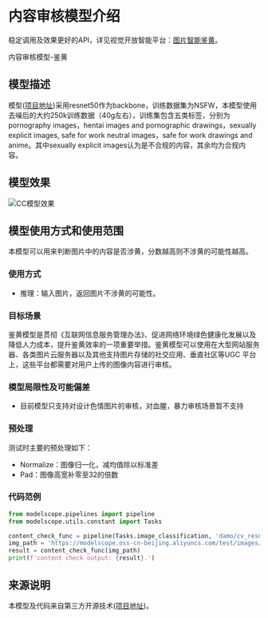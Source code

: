 
# 内容审核模型介绍
稳定调用及效果更好的API，详见视觉开放智能平台：[图片智能鉴黄](https://vision.aliyun.com/experience/detail?tagName=imageaudit&children=IdentifyPorn&spm=a2cio.27993362)。

内容审核模型-鉴黄

## 模型描述
模型([项目地址](https://github.com/emiliantolo/pytorch_nsfw_model))采用resnet50作为backbone，训练数据集为NSFW，本模型使用去噪后的大约250k训练数据（40g左右），训练集包含五类标签，分别为pornography images，hentai images and pornographic drawings，sexually explicit images, safe for work neutral images，safe for work drawings and anime。其中sexually explicit images认为是不合规的内容，其余均为合规内容。

## 模型效果
![CC模型效果](result.png)

## 模型使用方式和使用范围
本模型可以用来判断图片中的内容是否涉黄，分数越高则不涉黄的可能性越高。

### 使用方式
- 推理：输入图片，返回图片不涉黄的可能性。

### 目标场景
鉴黄模型是贯彻《互联网信息服务管理办法》、促进网络环境绿色健康化发展以及降低人力成本，提升鉴黄效率的一项重要举措。鉴黄模型可以使用在大型网站服务器、各类图片云服务器以及其他支持图片存储的社交应用、垂直社区等UGC 平台上，这些平台都需要对用户上传的图像内容进行审核。

### 模型局限性及可能偏差
- 目前模型只支持对设计色情图片的审核，对血腥，暴力审核场景暂不支持

### 预处理
测试时主要的预处理如下：
- Normalize：图像归一化，减均值除以标准差
- Pad：图像高宽补零至32的倍数



### 代码范例
```python
from modelscope.pipelines import pipeline
from modelscope.utils.constant import Tasks

content_check_func = pipeline(Tasks.image_classification, 'damo/cv_resnet50_image-classification_cc')
img_path = 'https://modelscope.oss-cn-beijing.aliyuncs.com/test/images/content_check.jpg'
result = content_check_func(img_path)
print(f'content check output: {result}.')
```


## 来源说明
本模型及代码来自第三方开源技术([项目地址](https://github.com/emiliantolo/pytorch_nsfw_model))。


